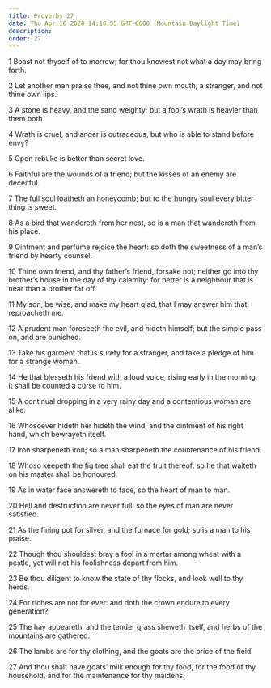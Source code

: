 ```yaml
---
title: Proverbs 27
date: Thu Apr 16 2020 14:10:55 GMT-0600 (Mountain Daylight Time)
description: 
order: 27
---
```


<p>
  1 Boast not thyself of to morrow; for thou knowest not what a day may bring
  forth.
</p>
<p>
  2 Let another man praise thee, and not thine own mouth; a stranger, and not
  thine own lips.
</p>
<p>
  3 A stone is heavy, and the sand weighty; but a fool&#x2019;s wrath is heavier
  than them both.
</p>
<p>
  4 Wrath is cruel, and anger is outrageous; but who is able to stand before
  envy?
</p>
<p>5 Open rebuke is better than secret love.</p>
<p>
  6 Faithful are the wounds of a friend; but the kisses of an enemy are
  deceitful.
</p>
<p>
  7 The full soul loatheth an honeycomb; but to the hungry soul every bitter
  thing is sweet.
</p>
<p>
  8 As a bird that wandereth from her nest, so is a man that wandereth from his
  place.
</p>
<p>
  9 Ointment and perfume rejoice the heart: so doth the sweetness of a
  man&#x2019;s friend by hearty counsel.
</p>
<p>
  10 Thine own friend, and thy father&#x2019;s friend, forsake not; neither go
  into thy brother&#x2019;s house in the day of thy calamity: for better is a
  neighbour that is near than a brother far off.
</p>
<p>
  11 My son, be wise, and make my heart glad, that I may answer him that
  reproacheth me.
</p>
<p>
  12 A prudent man foreseeth the evil, and hideth himself; but the simple pass
  on, and are punished.
</p>
<p>
  13 Take his garment that is surety for a stranger, and take a pledge of him
  for a strange woman.
</p>
<p>
  14 He that blesseth his friend with a loud voice, rising early in the morning,
  it shall be counted a curse to him.
</p>
<p>
  15 A continual dropping in a very rainy day and a contentious woman are alike.
</p>
<p>
  16 Whosoever hideth her hideth the wind, and the ointment of his right hand,
  which bewrayeth itself.
</p>
<p>
  17 Iron sharpeneth iron; so a man sharpeneth the countenance of his friend.
</p>
<p>
  18 Whoso keepeth the fig tree shall eat the fruit thereof: so he that waiteth
  on his master shall be honoured.
</p>
<p>19 As in water face answereth to face, so the heart of man to man.</p>
<p>
  20 Hell and destruction are never full; so the eyes of man are never
  satisfied.
</p>
<p>
  21 As the fining pot for silver, and the furnace for gold; so is a man to his
  praise.
</p>
<p>
  22 Though thou shouldest bray a fool in a mortar among wheat with a pestle,
  yet will not his foolishness depart from him.
</p>
<p>
  23 Be thou diligent to know the state of thy flocks, and look well to thy
  herds.
</p>
<p>
  24 For riches are not for ever: and doth the crown endure to every generation?
</p>
<span></span>
<p>
  25 The hay appeareth, and the tender grass sheweth itself, and herbs of the
  mountains are gathered.
</p>
<p>
  26 The lambs are for thy clothing, and the goats are the price of the field.
</p>
<p>
  27 And thou shalt have goats&#x2019; milk enough for thy food, for the food of
  thy household, and for the maintenance for thy maidens.
</p>
